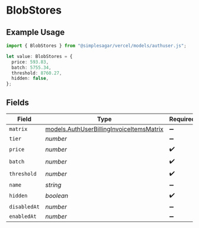 # BlobStores

## Example Usage

```typescript
import { BlobStores } from "@simplesagar/vercel/models/authuser.js";

let value: BlobStores = {
  price: 593.83,
  batch: 5755.34,
  threshold: 8760.27,
  hidden: false,
};
```

## Fields

| Field                                                                                      | Type                                                                                       | Required                                                                                   | Description                                                                                |
| ------------------------------------------------------------------------------------------ | ------------------------------------------------------------------------------------------ | ------------------------------------------------------------------------------------------ | ------------------------------------------------------------------------------------------ |
| `matrix`                                                                                   | [models.AuthUserBillingInvoiceItemsMatrix](../models/authuserbillinginvoiceitemsmatrix.md) | :heavy_minus_sign:                                                                         | N/A                                                                                        |
| `tier`                                                                                     | *number*                                                                                   | :heavy_minus_sign:                                                                         | N/A                                                                                        |
| `price`                                                                                    | *number*                                                                                   | :heavy_check_mark:                                                                         | N/A                                                                                        |
| `batch`                                                                                    | *number*                                                                                   | :heavy_check_mark:                                                                         | N/A                                                                                        |
| `threshold`                                                                                | *number*                                                                                   | :heavy_check_mark:                                                                         | N/A                                                                                        |
| `name`                                                                                     | *string*                                                                                   | :heavy_minus_sign:                                                                         | N/A                                                                                        |
| `hidden`                                                                                   | *boolean*                                                                                  | :heavy_check_mark:                                                                         | N/A                                                                                        |
| `disabledAt`                                                                               | *number*                                                                                   | :heavy_minus_sign:                                                                         | N/A                                                                                        |
| `enabledAt`                                                                                | *number*                                                                                   | :heavy_minus_sign:                                                                         | N/A                                                                                        |